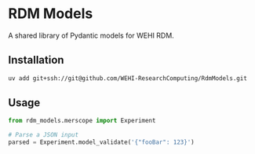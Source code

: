 # RDM Models

A shared library of Pydantic models for WEHI RDM.

## Installation

```bash
uv add git+ssh://git@github.com/WEHI-ResearchComputing/RdmModels.git
```

## Usage

```python
from rdm_models.merscope import Experiment

# Parse a JSON input
parsed = Experiment.model_validate('{"fooBar": 123}')
```
